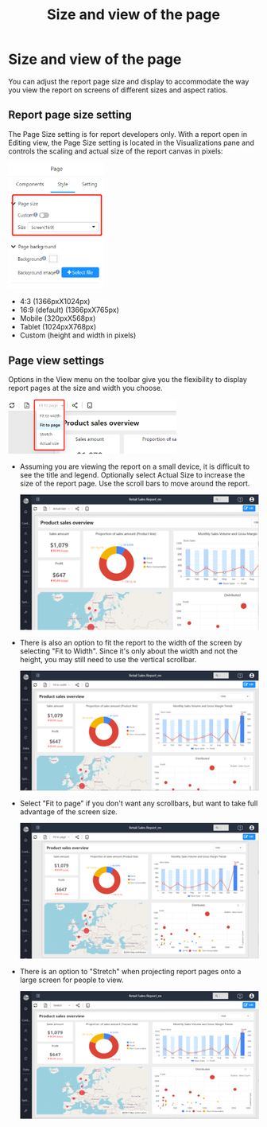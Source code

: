 ﻿---
id: sjfxyksh-bbyddxhxsfs
title: Size and view of the page
sidebar_position: 1
---

# Size and view of the page

You can adjust the report page size and display to accommodate the way you view the report on screens of different sizes and aspect ratios.

## Report page size setting

The Page Size setting is for report developers only. With a report open in Editing view, the Page Size setting is located in the Visualizations pane and controls the scaling and actual size of the report canvas in pixels:

<div align="left"><img src="../../../../../../static/img/en/datafor/visualizer/image-20230113143938541.png" alt="image-20230113143938541"  width="38%" /></div>


- 4:3  (1366pxX1024px)
- 16:9  (default) (1366pxX765px)
- Mobile (320pxX568px)
- Tablet (1024pxX768px)
- Custom (height and width in pixels)

## Page view settings

Options in the View menu on the toolbar give you the flexibility to display report pages at the size and width you choose.

<div align="left"><img src="../../../../../../static/img/en/datafor/visualizer/image-20230113144904375.png" alt="image-20230113144904375"  width="67%" /></div>

- Assuming you are viewing the report on a small device, it is difficult to see the title and legend. Optionally select Actual Size to increase the size of the report page. Use the scroll bars to move around the report.

  <div align="left"><img src="../../../../../../static/img/en/datafor/visualizer/image-20230113145111691.png"   /></div>

- There is also an option to fit the report to the width of the screen by selecting "Fit to Width". Since it's only about the width and not the height, you may still need to use the vertical scrollbar.

  <div align="left"><img src="../../../../../../static/img/en/datafor/visualizer/image-20230113145300630.png"   /></div>

- Select "Fit to page" if you don't want any scrollbars, but want to take full advantage of the screen size.

  <div align="left"><img src="../../../../../../static/img/en/datafor/visualizer/image-20230113145219370.png"   /></div>

- There is an option to "Stretch" when projecting report pages onto a large screen for people to view.

  <div align="left"><img src="../../../../../../static/img/en/datafor/visualizer/image-20230113145341051.png"   /></div>

